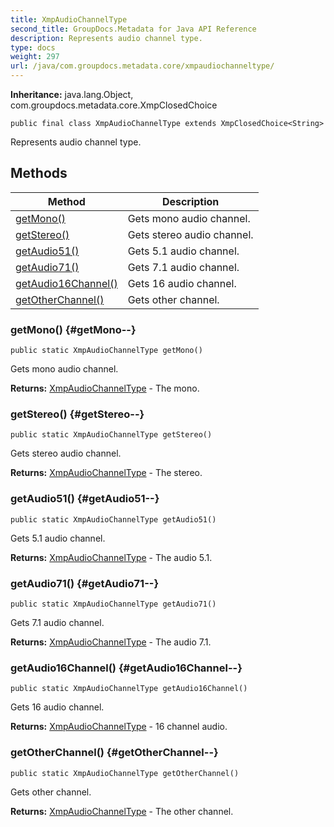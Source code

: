 ```yaml
---
title: XmpAudioChannelType
second_title: GroupDocs.Metadata for Java API Reference
description: Represents audio channel type.
type: docs
weight: 297
url: /java/com.groupdocs.metadata.core/xmpaudiochanneltype/
---
```

**Inheritance:**
java.lang.Object, com.groupdocs.metadata.core.XmpClosedChoice
```
public final class XmpAudioChannelType extends XmpClosedChoice<String>
```

Represents audio channel type.
## Methods

| Method | Description |
| --- | --- |
| [getMono()](#getMono--) | Gets mono audio channel. |
| [getStereo()](#getStereo--) | Gets stereo audio channel. |
| [getAudio51()](#getAudio51--) | Gets 5.1 audio channel. |
| [getAudio71()](#getAudio71--) | Gets 7.1 audio channel. |
| [getAudio16Channel()](#getAudio16Channel--) | Gets 16 audio channel. |
| [getOtherChannel()](#getOtherChannel--) | Gets other channel. |
### getMono() {#getMono--}
```
public static XmpAudioChannelType getMono()
```


Gets mono audio channel.

**Returns:**
[XmpAudioChannelType](../../com.groupdocs.metadata.core/xmpaudiochanneltype) - The mono.
### getStereo() {#getStereo--}
```
public static XmpAudioChannelType getStereo()
```


Gets stereo audio channel.

**Returns:**
[XmpAudioChannelType](../../com.groupdocs.metadata.core/xmpaudiochanneltype) - The stereo.
### getAudio51() {#getAudio51--}
```
public static XmpAudioChannelType getAudio51()
```


Gets 5.1 audio channel.

**Returns:**
[XmpAudioChannelType](../../com.groupdocs.metadata.core/xmpaudiochanneltype) - The audio 5.1.
### getAudio71() {#getAudio71--}
```
public static XmpAudioChannelType getAudio71()
```


Gets 7.1 audio channel.

**Returns:**
[XmpAudioChannelType](../../com.groupdocs.metadata.core/xmpaudiochanneltype) - The audio 7.1.
### getAudio16Channel() {#getAudio16Channel--}
```
public static XmpAudioChannelType getAudio16Channel()
```


Gets 16 audio channel.

**Returns:**
[XmpAudioChannelType](../../com.groupdocs.metadata.core/xmpaudiochanneltype) - 16 channel audio.
### getOtherChannel() {#getOtherChannel--}
```
public static XmpAudioChannelType getOtherChannel()
```


Gets other channel.

**Returns:**
[XmpAudioChannelType](../../com.groupdocs.metadata.core/xmpaudiochanneltype) - The other channel.
